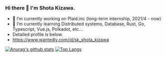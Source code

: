 ### Hi there 👋 I'm Shota Kizawa.

- 🔭 I’m currently working on Plaid.inc (long-term internship, 2021/4 - now)
- 🌱 I’m currently learning Distributed systems, Database, Rust, Go, Typescript, Vue.js, Polkadot, etc...
- Detailed profile is below.
- https://www.wantedly.com/id/sk_shota_kizawa

<!-- **kiibo382/kiibo382** is a ✨ _special_ ✨ repository because its `README.md` (this file) appears on your GitHub profile.

Here are some ideas to get you started:

- 🌱 I’m currently learning ...
- 👯 I’m looking to collaborate on ...
- 🤔 I’m looking for help with ...
- 💬 Ask me about ...
- 📫 How to reach me: ...
- 😄 Pronouns: ...
- ⚡ Fun fact: ... -->

[![Anurag's github stats](https://github-readme-stats.vercel.app/api?username=kiibo382&count_private=true&show_icons=true)](https://github.com/anuraghazra/github-readme-stats)
[![Top Langs](https://github-readme-stats.vercel.app/api/top-langs/?username=kiibo382&layout=compact&hide=ruby,javascript)](https://github.com/anuraghazra/github-readme-stats)

<!-- [![Top Langs](https://github-readme-stats.vercel.app/api/top-langs/?username=kiibo382)](https://github.com/anuraghazra/github-readme-stats) -->
